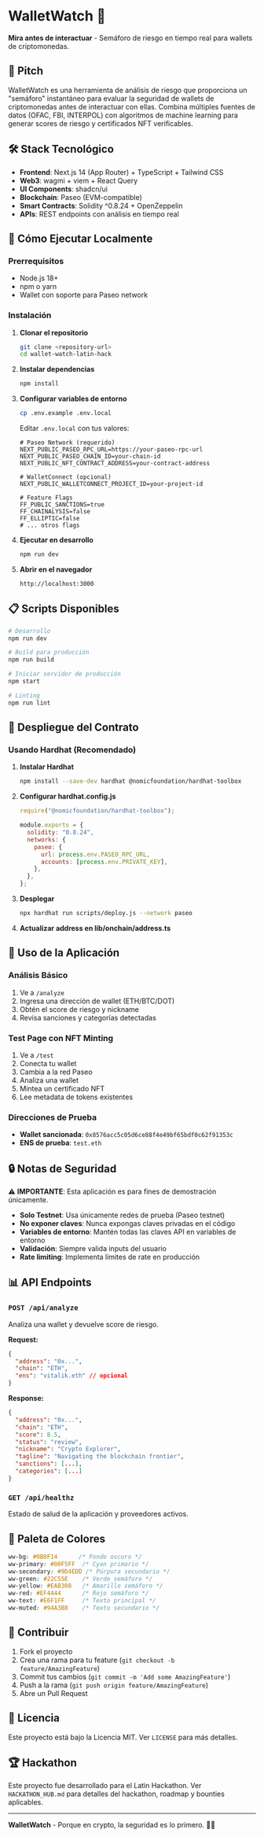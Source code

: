 # WalletWatch 🚦

**Mira antes de interactuar** - Semáforo de riesgo en tiempo real para wallets de criptomonedas.

## 🎯 Pitch

WalletWatch es una herramienta de análisis de riesgo que proporciona un "semáforo" instantáneo para evaluar la seguridad de wallets de criptomonedas antes de interactuar con ellas. Combina múltiples fuentes de datos (OFAC, FBI, INTERPOL) con algoritmos de machine learning para generar scores de riesgo y certificados NFT verificables.

## 🛠️ Stack Tecnológico

- **Frontend**: Next.js 14 (App Router) + TypeScript + Tailwind CSS
- **Web3**: wagmi + viem + React Query
- **UI Components**: shadcn/ui
- **Blockchain**: Paseo (EVM-compatible)
- **Smart Contracts**: Solidity ^0.8.24 + OpenZeppelin
- **APIs**: REST endpoints con análisis en tiempo real

## 🚀 Cómo Ejecutar Localmente

### Prerrequisitos

- Node.js 18+ 
- npm o yarn
- Wallet con soporte para Paseo network

### Instalación

1. **Clonar el repositorio**
   ```bash
   git clone <repository-url>
   cd wallet-watch-latin-hack
   ```

2. **Instalar dependencias**
   ```bash
   npm install
   ```

3. **Configurar variables de entorno**
   ```bash
   cp .env.example .env.local
   ```
   
   Editar `.env.local` con tus valores:
   ```env
   # Paseo Network (requerido)
   NEXT_PUBLIC_PASEO_RPC_URL=https://your-paseo-rpc-url
   NEXT_PUBLIC_PASEO_CHAIN_ID=your-chain-id
   NEXT_PUBLIC_NFT_CONTRACT_ADDRESS=your-contract-address
   
   # WalletConnect (opcional)
   NEXT_PUBLIC_WALLETCONNECT_PROJECT_ID=your-project-id
   
   # Feature Flags
   FF_PUBLIC_SANCTIONS=true
   FF_CHAINALYSIS=false
   FF_ELLIPTIC=false
   # ... otros flags
   ```

4. **Ejecutar en desarrollo**
   ```bash
   npm run dev
   ```

5. **Abrir en el navegador**
   ```
   http://localhost:3000
   ```

## 📋 Scripts Disponibles

```bash
# Desarrollo
npm run dev

# Build para producción
npm run build

# Iniciar servidor de producción
npm start

# Linting
npm run lint
```

## 🔗 Despliegue del Contrato

### Usando Hardhat (Recomendado)

1. **Instalar Hardhat**
   ```bash
   npm install --save-dev hardhat @nomicfoundation/hardhat-toolbox
   ```

2. **Configurar hardhat.config.js**
   ```javascript
   require("@nomicfoundation/hardhat-toolbox");
   
   module.exports = {
     solidity: "0.8.24",
     networks: {
       paseo: {
         url: process.env.PASEO_RPC_URL,
         accounts: [process.env.PRIVATE_KEY],
       },
     },
   };
   ```

3. **Desplegar**
   ```bash
   npx hardhat run scripts/deploy.js --network paseo
   ```

4. **Actualizar address en lib/onchain/address.ts**

## 🧪 Uso de la Aplicación

### Análisis Básico
1. Ve a `/analyze`
2. Ingresa una dirección de wallet (ETH/BTC/DOT)
3. Obtén el score de riesgo y nickname
4. Revisa sanciones y categorías detectadas

### Test Page con NFT Minting
1. Ve a `/test`
2. Conecta tu wallet
3. Cambia a la red Paseo
4. Analiza una wallet
5. Mintea un certificado NFT
6. Lee metadata de tokens existentes

### Direcciones de Prueba
- **Wallet sancionada**: `0x8576acc5c05d6ce88f4e49bf65bdf0c62f91353c`
- **ENS de prueba**: `test.eth`

## 🔒 Notas de Seguridad

⚠️ **IMPORTANTE**: Esta aplicación es para fines de demostración únicamente.

- **Solo Testnet**: Usa únicamente redes de prueba (Paseo testnet)
- **No exponer claves**: Nunca expongas claves privadas en el código
- **Variables de entorno**: Mantén todas las claves API en variables de entorno
- **Validación**: Siempre valida inputs del usuario
- **Rate limiting**: Implementa límites de rate en producción

## 📊 API Endpoints

### `POST /api/analyze`
Analiza una wallet y devuelve score de riesgo.

**Request:**
```json
{
  "address": "0x...",
  "chain": "ETH",
  "ens": "vitalik.eth" // opcional
}
```

**Response:**
```json
{
  "address": "0x...",
  "chain": "ETH",
  "score": 8.5,
  "status": "review",
  "nickname": "Crypto Explorer",
  "tagline": "Navigating the blockchain frontier",
  "sanctions": [...],
  "categories": [...]
}
```

### `GET /api/healthz`
Estado de salud de la aplicación y proveedores activos.

## 🎨 Paleta de Colores

```css
ww-bg: #0B0F14      /* Fondo oscuro */
ww-primary: #00F5FF  /* Cyan primario */
ww-secondary: #9D4EDD /* Púrpura secundario */
ww-green: #22C55E    /* Verde semáforo */
ww-yellow: #EAB308   /* Amarillo semáforo */
ww-red: #EF4444      /* Rojo semáforo */
ww-text: #E6F1FF     /* Texto principal */
ww-muted: #94A3B8    /* Texto secundario */
```

## 🤝 Contribuir

1. Fork el proyecto
2. Crea una rama para tu feature (`git checkout -b feature/AmazingFeature`)
3. Commit tus cambios (`git commit -m 'Add some AmazingFeature'`)
4. Push a la rama (`git push origin feature/AmazingFeature`)
5. Abre un Pull Request

## 📄 Licencia

Este proyecto está bajo la Licencia MIT. Ver `LICENSE` para más detalles.

## 🏆 Hackathon

Este proyecto fue desarrollado para el Latin Hackathon. Ver `HACKATHON_HUB.md` para detalles del hackathon, roadmap y bounties aplicables.

---

**WalletWatch** - Porque en crypto, la seguridad es lo primero. 🚦✨
